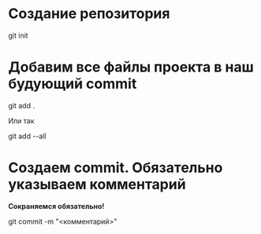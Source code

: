 # Создание репозитория
git init
# Добавим все файлы проекта в наш будующий commit
git add .

Или так

git add --all



# Cоздаем commit. Обязательно указываем комментарий

**Сокраняемся обязательно!**

git commit -m "<комментарий>"
